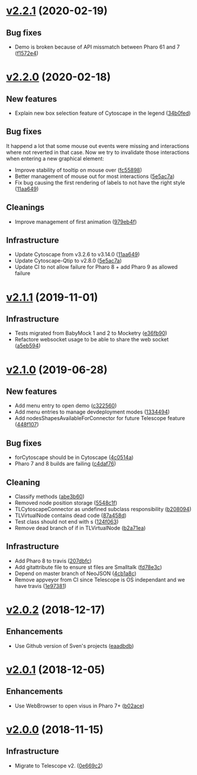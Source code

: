 <!--
git log --pretty="*%s ([%h](https://github.com/TelescopeSt/TelescopeCytoscape/commit/%H))" v2.2.1...HEAD --grep="Merge pull"
('Content' copyWithRegex: 'Merge pull request #[0-9]+ from [^/]+/[0-9]*' matchesReplacedWith: ' ') copyReplaceAll: '-' with: ' '
-->

# [v2.2.1](https://github.com/TelescopeSt/TelescopeCytoscape/compare/v2.2.0...v2.2.1) (2020-02-19)

## Bug fixes

*  Demo is broken because of API missmatch between Pharo 61 and 7 ([f1572e4](https://github.com/TelescopeSt/TelescopeCytoscape/commit/f1572e488df2110d8742c890acabe4552b0b4a0a))

# [v2.2.0](https://github.com/TelescopeSt/TelescopeCytoscape/compare/v2.1.1...v2.2.0) (2020-02-18)

## New features

* Explain new box selection feature of Cytoscape in the legend ([34b0fed](https://github.com/TelescopeSt/TelescopeCytoscape/commit/34b0fed7515348a42134815325d02332a6524121))

## Bug fixes 

It happend a lot that some mouse out events were missing and interactions where not reverted in that case. Now we try to invalidate those interactions when entering a new graphical element:
* Improve stability of tooltip on mouse over ([fc55898](https://github.com/TelescopeSt/TelescopeCytoscape/commit/fc55898bffad042d4854e275b1824763e50825cf))
* Better management of mouse out for most interactions ([5e5ac7a](https://github.com/TelescopeSt/TelescopeCytoscape/commit/5e5ac7a30fdee535fb72cff1c6e5a415062ffffe))
* Fix bug causing the first rendering of labels to not have the right style ([11aa649](https://github.com/TelescopeSt/TelescopeCytoscape/commit/11aa649d71d88d1deee8711a70b636f0d4f6e4eb))

## Cleanings

* Improve management of first animation ([979eb4f](https://github.com/TelescopeSt/TelescopeCytoscape/commit/979eb4fc1734857fe1365081315a6f2ef3fe1c60))

## Infrastructure

* Update Cytoscape from v3.2.6 to v3.14.0 ([11aa649](https://github.com/TelescopeSt/TelescopeCytoscape/commit/11aa649d71d88d1deee8711a70b636f0d4f6e4eb))
* Update Cytoscape-Qtip to v2.8.0 ([5e5ac7a](https://github.com/TelescopeSt/TelescopeCytoscape/commit/5e5ac7a30fdee535fb72cff1c6e5a415062ffffe))
* Update CI to not allow failure for Pharo 8 + add Pharo 9 as allowed failure

# [v2.1.1](https://github.com/TelescopeSt/TelescopeCytoscape/compare/v2.1.0...v2.1.1) (2019-11-01)

## Infrastructure

* Tests migrated from BabyMock 1 and 2 to Mocketry ([e36fb90](https://github.com/TelescopeSt/TelescopeCytoscape/commit/e36fb90fd9b172e9a7a0cfe7858621d720cca218))
* Refactore websocket usage to be able to share the web socket ([a5eb594](https://github.com/TelescopeSt/TelescopeCytoscape/commit/a5eb59423d577094f7f0cd55d8d90823e5d7d712))


# [v2.1.0](https://github.com/TelescopeSt/TelescopeCytoscape/compare/v2.0.2...v2.1.0) (2019-06-28)

## New features

* Add menu entry to open demo ([c322560](https://github.com/TelescopeSt/TelescopeCytoscape/commit/c322560a7fd4644feac09b6cb69a0458bb6f9ff0))
* Add menu entries to manage devdeployment modes ([1334494](https://github.com/TelescopeSt/TelescopeCytoscape/commit/13344947b4ab40cf8ca9401894c0eaca2d1c7879))
* Add nodesShapesAvailableForConnector for future Telescope feature ([448f107](https://github.com/TelescopeSt/TelescopeCytoscape/commit/448f1075acf560fb6b9a5166bc51871200d3af75))

## Bug fixes

* forCytoscape should be in Cytoscape ([4c0514a](https://github.com/TelescopeSt/TelescopeCytoscape/commit/4c0514ae666b602dd6b6ededdbcd31795f188237))
* Pharo 7 and 8 builds are failing ([c4daf76](https://github.com/TelescopeSt/TelescopeCytoscape/commit/c4daf766fe4c31c4fc1d4b96e53051d47bfcc449))

## Cleaning

* Classify methods ([abe3b60](https://github.com/TelescopeSt/TelescopeCytoscape/commit/abe3b605f491c8339c01ea31bbca17b85397c667))
* Removed node position storage ([5548c1f](https://github.com/TelescopeSt/TelescopeCytoscape/commit/5548c1f49c0500d913e99057cd8dc282c2a45057))
* TLCytoscapeConnector as undefined subclass responsibility ([b208094](https://github.com/TelescopeSt/TelescopeCytoscape/commit/b208094a37fd40050b5c2d640eaa085a4926c4e1))
* TLVirtualNode contains dead code ([87a458d](https://github.com/TelescopeSt/TelescopeCytoscape/commit/87a458d6a439c43180f5043c1c4f9c461a38a47c))
* Test class should not end with s ([124f063](https://github.com/TelescopeSt/TelescopeCytoscape/commit/124f063238f61bd1399e3252c466b09b764b44a4))
* Remove dead branch of if in TLVirtualNode ([b2a71ea](https://github.com/TelescopeSt/TelescopeCytoscape/commit/b2a71ea94bb7b63f895298a4180cc8cd0d8583a4))

## Infrastructure

* Add Pharo 8 to travis ([207dbfc](https://github.com/TelescopeSt/TelescopeCytoscape/commit/207dbfc5b2aa99e75ea8a20c0e1631939cdc302f))
* Add gitattribute file to ensure st files are Smalltalk ([fd78e3c](https://github.com/TelescopeSt/TelescopeCytoscape/commit/fd78e3cf5a5d613df779ecc83ed00cfc7a75d91e))
* Depend on master branch of NeoJSON ([4cb1a8c](https://github.com/TelescopeSt/TelescopeCytoscape/commit/4cb1a8c239bf22a189688191c8afcf736d5af785))
* Remove appveyor from CI since Telescope is OS independant and we have travis ([1e97381](https://github.com/TelescopeSt/TelescopeCytoscape/commit/1e97381cc2360d75d91d2bd161b862c0e0c24f95))

# [v2.0.2](https://github.com/TelescopeSt/TelescopeCytoscape/compare/v2.0.1...v2.0.2) (2018-12-17)

## Enhancements

* Use Github version of Sven's projects ([eaadbdb](https://github.com/TelescopeSt/TelescopeCytoscape/commit/eaadbdbc1d2ceb5047debb796eb0a61c1fd000b7))

# [v2.0.1](https://github.com/TelescopeSt/TelescopeCytoscape/compare/v2.0.0...v2.0.1) (2018-12-05)

## Enhancements

* Use WebBrowser to open visus in Pharo 7+ ([b02ace](https://github.com/TelescopeSt/TelescopeCytoscape/commit/b02ace1ed421fd08bc3380b84a2140c1d3c13f31))

# [v2.0.0](https://github.com/TelescopeSt/TelescopeCytoscape/compare/v1.0.0...v2.0.0) (2018-11-15)

## Infrastructure

* Migrate to Telescope v2. ([0e669c2](https://github.com/TelescopeSt/TelescopeCytoscape/commit/0e669c2fa72cdab825f2987923c54a64b050e7b6))
